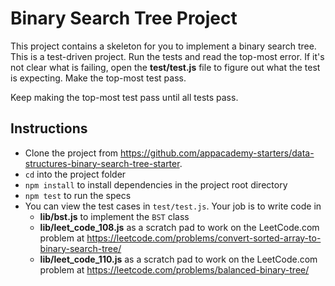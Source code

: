 # Binary Search Tree Project

This project contains a skeleton for you to implement a binary search tree. This
is a test-driven project. Run the tests and read the top-most error. If it's not
clear what is failing, open the **test/test.js** file to figure out what the
test is expecting. Make the top-most test pass.

Keep making the top-most test pass until all tests pass.

## Instructions

- Clone the project from
  https://github.com/appacademy-starters/data-structures-binary-search-tree-starter.
- `cd` into the project folder
- `npm install` to install dependencies in the project root directory
- `npm test` to run the specs
- You can view the test cases in `test/test.js`. Your job is to write code in
  - **lib/bst.js** to implement the `BST` class
  - **lib/leet_code_108.js** as a scratch pad to work on the LeetCode.com
    problem at https://leetcode.com/problems/convert-sorted-array-to-binary-search-tree/
  - **lib/leet_code_110.js** as a scratch pad to work on the LeetCode.com
    problem at https://leetcode.com/problems/balanced-binary-tree/
